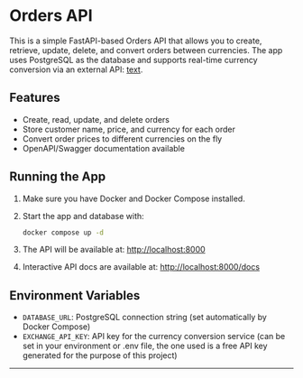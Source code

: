 # Orders API

This is a simple FastAPI-based Orders API that allows you to create, retrieve, update, delete, and convert orders between currencies. The app uses PostgreSQL as the database and supports real-time currency conversion via an external API: [text](https://currencyapi.com/docs).

## Features
- Create, read, update, and delete orders
- Store customer name, price, and currency for each order
- Convert order prices to different currencies on the fly
- OpenAPI/Swagger documentation available

## Running the App

1. Make sure you have Docker and Docker Compose installed.
2. Start the app and database with:

   ```sh
   docker compose up -d
   ```

3. The API will be available at: [http://localhost:8000](http://localhost:8000)
4. Interactive API docs are available at: [http://localhost:8000/docs](http://localhost:8000/docs)

## Environment Variables
- `DATABASE_URL`: PostgreSQL connection string (set automatically by Docker Compose)
- `EXCHANGE_API_KEY`: API key for the currency conversion service (can be set in your environment or .env file, the one used is a free API key generated for the purpose of this project)


---
